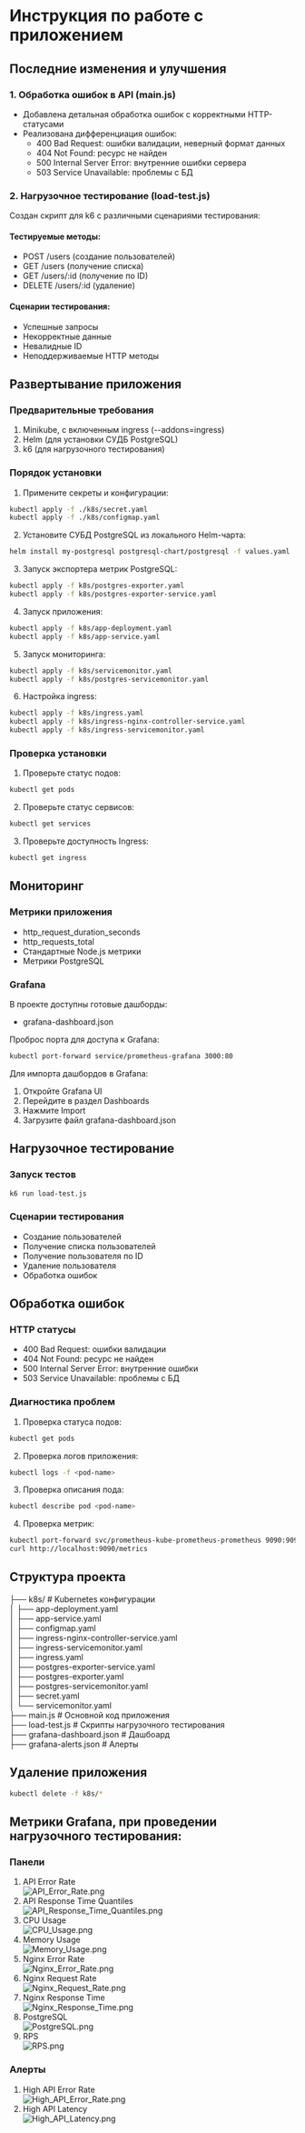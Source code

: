# Инструкция по работе с приложением

## Последние изменения и улучшения

### 1. Обработка ошибок в API (main.js)
- Добавлена детальная обработка ошибок с корректными HTTP-статусами
- Реализована дифференциация ошибок:
  - 400 Bad Request: ошибки валидации, неверный формат данных
  - 404 Not Found: ресурс не найден
  - 500 Internal Server Error: внутренние ошибки сервера
  - 503 Service Unavailable: проблемы с БД

### 2. Нагрузочное тестирование (load-test.js)
Создан скрипт для k6 с различными сценариями тестирования:

#### Тестируемые методы:
- POST /users (создание пользователей)
- GET /users (получение списка)
- GET /users/:id (получение по ID)
- DELETE /users/:id (удаление)

#### Сценарии тестирования:
- Успешные запросы
- Некорректные данные
- Невалидные ID
- Неподдерживаемые HTTP методы

## Развертывание приложения

### Предварительные требования

1. Minikube, с включенным ingress (--addons=ingress)
2. Helm (для установки СУДБ PostgreSQL)
3. k6 (для нагрузочного тестирования)

### Порядок установки

1. Примените секреты и конфигурации:
```bash
kubectl apply -f ./k8s/secret.yaml
kubectl apply -f ./k8s/configmap.yaml
```
2. Установите СУБД PostgreSQL из локального Helm-чарта:
```bash
helm install my-postgresql postgresql-chart/postgresql -f values.yaml
```
3. Запуск экспортера метрик PostgreSQL:
```bash
kubectl apply -f k8s/postgres-exporter.yaml
kubectl apply -f k8s/postgres-exporter-service.yaml
```
4. Запуск приложения:
```bash
kubectl apply -f k8s/app-deployment.yaml
kubectl apply -f k8s/app-service.yaml
```
5. Запуск мониторинга:
```bash
kubectl apply -f k8s/servicemonitor.yaml
kubectl apply -f k8s/postgres-servicemonitor.yaml
```
6. Настройка ingress:
```bash
kubectl apply -f k8s/ingress.yaml
kubectl apply -f k8s/ingress-nginx-controller-service.yaml
kubectl apply -f k8s/ingress-servicemonitor.yaml
```

### Проверка установки

1. Проверьте статус подов:
```bash
kubectl get pods
```
2. Проверьте статус сервисов:
```bash
kubectl get services
```
3. Проверьте доступность Ingress:
```bash
kubectl get ingress
```

## Мониторинг

### Метрики приложения

- http_request_duration_seconds
- http_requests_total
- Стандартные Node.js метрики
- Метрики PostgreSQL

### Grafana

В проекте доступны готовые дашборды:
- grafana-dashboard.json

Проброс порта для доступа к Grafana:
```bash
kubectl port-forward service/prometheus-grafana 3000:80
```

Для импорта дашбордов в Grafana:
1. Откройте Grafana UI
2. Перейдите в раздел Dashboards
3. Нажмите Import
4. Загрузите файл grafana-dashboard.json

## Нагрузочное тестирование

### Запуск тестов
```bash
k6 run load-test.js
```

### Сценарии тестирования

- Создание пользователей
- Получение списка пользователей
- Получение пользователя по ID
- Удаление пользователя
- Обработка ошибок

## Обработка ошибок

### HTTP статусы

- 400 Bad Request: ошибки валидации
- 404 Not Found: ресурс не найден
- 500 Internal Server Error: внутренние ошибки
- 503 Service Unavailable: проблемы с БД

### Диагностика проблем

1. Проверка статуса подов:
```bash
kubectl get pods
```
2. Проверка логов приложения:
```bash
kubectl logs -f <pod-name>
```
3. Проверка описания пода:
```bash
kubectl describe pod <pod-name>
```
4. Проверка метрик:
```bash
kubectl port-forward svc/prometheus-kube-prometheus-prometheus 9090:9090
curl http://localhost:9090/metrics
```

## Структура проекта

├── k8s/ # Kubernetes конфигурации <br />
│ ├── app-deployment.yaml <br />
│ ├── app-service.yaml <br />
│ ├── configmap.yaml <br />
│ ├── ingress-nginx-controller-service.yaml <br />
│ ├── ingress-servicemonitor.yaml <br />
│ ├── ingress.yaml <br />
│ ├── postgres-exporter-service.yaml <br />
│ ├── postgres-exporter.yaml <br />
│ ├── postgres-servicemonitor.yaml <br />
│ ├── secret.yaml <br />
│ └── servicemonitor.yaml <br />
├── main.js # Основной код приложения <br />
├── load-test.js # Скрипты нагрузочного тестирования <br />
├── grafana-dashboard.json # Дашбоард <br />
├── grafana-alerts.json # Алерты

## Удаление приложения

```bash
kubectl delete -f k8s/*
```

## Метрики Grafana, при проведении нагрузочного тестирования:

### Панели

1. API Error Rate <br />
![API_Error_Rate.png](./grafana-screenshots/API_Error_Rate.png?raw=true)
2. API Response Time Quantiles <br />
![API_Response_Time_Quantiles.png](./grafana-screenshots/API_Response_Time_Quantiles.png)
3. CPU Usage <br />
![CPU_Usage.png](./grafana-screenshots/CPU_Usage.png)
4. Memory Usage <br />
![Memory_Usage.png](./grafana-screenshots/Memory_Usage.png)
5. Nginx Error Rate <br />
![Nginx_Error_Rate.png](./grafana-screenshots/Nginx_Error_Rate.png)
6. Nginx Request Rate <br />
![Nginx_Request_Rate.png](./grafana-screenshots/Nginx_Request_Rate.png)
7. Nginx Response Time <br />
![Nginx_Response_Time.png](./grafana-screenshots/Nginx_Response_Time.png)
8. PostgreSQL <br />
![PostgreSQL.png](./grafana-screenshots/PostgreSQL.png)
9. RPS <br />
![RPS.png](./grafana-screenshots/RPS.png)

### Алерты

1. High API Error Rate <br />
![High_API_Error_Rate.png](./grafana-screenshots/High_API_Error_Rate.png)
2. High API Latency <br />
![High_API_Latency.png](./grafana-screenshots/High_API_Latency.png)
